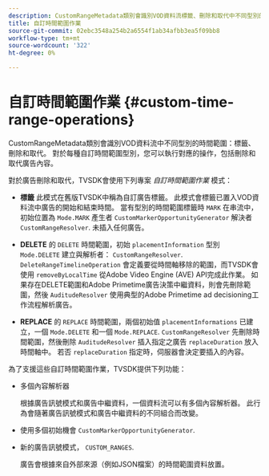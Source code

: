 ```yaml
---
description: CustomRangeMetadata類別會識別VOD資料流標籤、刪除和取代中不同型別的時間範圍。 對於每種自訂時間範圍型別，您可以執行對應的操作，包括刪除和取代廣告內容。
title: 自訂時間範圍作業
source-git-commit: 02ebc3548a254b2a6554f1ab34afbb3ea5f09bb8
workflow-type: tm+mt
source-wordcount: '322'
ht-degree: 0%

---
```


# 自訂時間範圍作業 {#custom-time-range-operations}

CustomRangeMetadata類別會識別VOD資料流中不同型別的時間範圍：標籤、刪除和取代。 對於每種自訂時間範圍型別，您可以執行對應的操作，包括刪除和取代廣告內容。

<!--<a id="section_1323C0BAC259424C85A6ACFB48FE77EC"></a>-->

對於廣告刪除和取代，TVSDK會使用下列專案 *自訂時間範圍作業* 模式：

* **標籤** 此模式在舊版TVSDK中稱為自訂廣告標籤。 此模式會標籤已置入VOD資料流中廣告的開始和結束時間。 當有型別的時間範圍標籤時 `MARK` 在串流中，初始位置為 `Mode.MARK` 產生者 `CustomMarkerOpportunityGenerator` 解決者 `CustomRangeResolver`. 未插入任何廣告。

* **DELETE** 的 `DELETE` 時間範圍，初始 `placementInformation` 型別 `Mode.DELETE` 建立與解析者： `CustomRangeResolver`. `DeleteRangeTimelineOperation` 會定義要從時間軸移除的範圍，而TVSDK會使用 `removeByLocalTime` 從Adobe Video Engine (AVE) API完成此作業。 如果存在DELETE範圍和Adobe Primetime廣告決策中繼資料，則會先刪除範圍，然後 `AuditudeResolver` 使用典型的Adobe Primetime ad decisioning工作流程解析廣告。

* **REPLACE** 的 `REPLACE` 時間範圍，兩個初始值 `placementInformations` 已建立，一個 `Mode.DELETE` 和一個 `Mode.REPLACE`. `CustomRangeResolver` 先刪除時間範圍，然後刪除 `AuditudeResolver` 插入指定之廣告 `replaceDuration` 放入時間軸中。 若否 `replaceDuration` 指定時，伺服器會決定要插入的內容。

為了支援這些自訂時間範圍作業，TVSDK提供下列功能：

* 多個內容解析器

  根據廣告訊號模式和廣告中繼資料，一個資料流可以有多個內容解析器。 此行為會隨著廣告訊號模式和廣告中繼資料的不同組合而改變。
* 使用多個初始機會 `CustomMarkerOpportunityGenerator`.
* 新的廣告訊號模式， `CUSTOM_RANGES`.

  廣告會根據來自外部來源（例如JSON檔案）的時間範圍資料放置。
